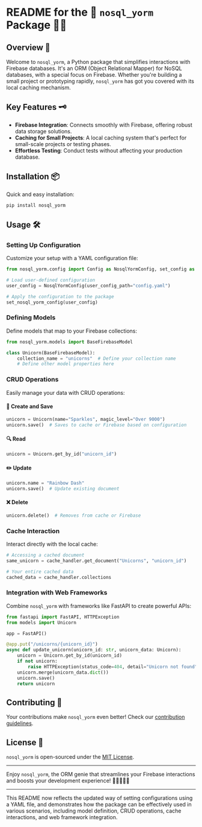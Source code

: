 
# README for the 🚀 `nosql_yorm` Package 🧙‍♂️

## Overview 🌟

Welcome to `nosql_yorm`, a Python package that simplifies interactions with Firebase databases. It's an ORM (Object Relational Mapper) for NoSQL databases, with a special focus on Firebase. Whether you're building a small project or prototyping rapidly, `nosql_yorm` has got you covered with its local caching mechanism. 

## Key Features 🗝️

- **Firebase Integration**: Connects smoothly with Firebase, offering robust data storage solutions.
- **Caching for Small Projects**: A local caching system that's perfect for small-scale projects or testing phases.
- **Effortless Testing**: Conduct tests without affecting your production database.

## Installation 📦

Quick and easy installation:

```bash
pip install nosql_yorm
```

## Usage 🛠️

### Setting Up Configuration

Customize your setup with a YAML configuration file:

```python
from nosql_yorm.config import Config as NosqlYormConfig, set_config as set_nosql_yorm_config

# Load user-defined configuration
user_config = NosqlYormConfig(user_config_path="config.yaml")

# Apply the configuration to the package
set_nosql_yorm_config(user_config)
```

### Defining Models

Define models that map to your Firebase collections:

```python
from nosql_yorm.models import BaseFirebaseModel

class Unicorn(BaseFirebaseModel):
    collection_name = "unicorns"  # Define your collection name
    # Define other model properties here
```

### CRUD Operations

Easily manage your data with CRUD operations:

#### 🐣 Create and Save

```python
unicorn = Unicorn(name="Sparkles", magic_level="Over 9000")
unicorn.save()  # Saves to cache or Firebase based on configuration
```

#### 🔍 Read

```python
unicorn = Unicorn.get_by_id("unicorn_id")
```

#### ✏️ Update

```python
unicorn.name = "Rainbow Dash"
unicorn.save()  # Update existing document
```

#### ❌ Delete

```python
unicorn.delete()  # Removes from cache or Firebase
```

### Cache Interaction

Interact directly with the local cache:

```python
# Accessing a cached document
same_unicorn = cache_handler.get_document("Unicorns", "unicorn_id")

# Your entire cached data
cached_data = cache_handler.collections
```

### Integration with Web Frameworks

Combine `nosql_yorm` with frameworks like FastAPI to create powerful APIs:

```python
from fastapi import FastAPI, HTTPException
from models import Unicorn

app = FastAPI()

@app.put("/unicorns/{unicorn_id}")
async def update_unicorn(unicorn_id: str, unicorn_data: Unicorn):
    unicorn = Unicorn.get_by_id(unicorn_id)
    if not unicorn:
        raise HTTPException(status_code=404, detail="Unicorn not found")
    unicorn.merge(unicorn_data.dict())
    unicorn.save()
    return unicorn
```

## Contributing 🤝

Your contributions make `nosql_yorm` even better! Check our [contribution guidelines](YOUR_LINK_HERE).

## License 📜

`nosql_yorm` is open-sourced under the [MIT License](LICENSE).

---

Enjoy `nosql_yorm`, the ORM genie that streamlines your Firebase interactions and boosts your development experience! 🚀👩‍💻👨‍💻

---

This README now reflects the updated way of setting configurations using a YAML file, and demonstrates how the package can be effectively used in various scenarios, including model definition, CRUD operations, cache interactions, and web framework integration.
